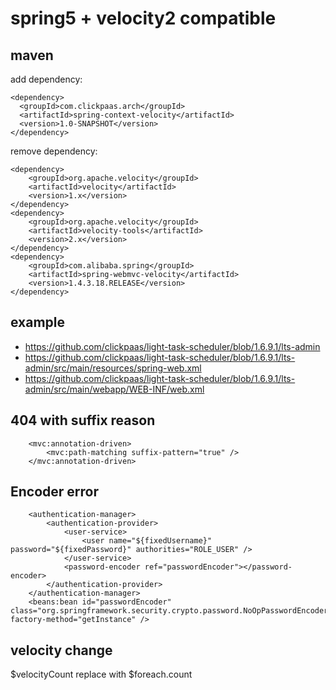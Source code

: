 # spring5 + velocity2 compatible
## maven 
add dependency:
```
<dependency>
  <groupId>com.clickpaas.arch</groupId>
  <artifactId>spring-context-velocity</artifactId>
  <version>1.0-SNAPSHOT</version>
</dependency>
```
remove dependency:
```
<dependency>
	<groupId>org.apache.velocity</groupId>
	<artifactId>velocity</artifactId>
	<version>1.x</version>
</dependency>
<dependency>
	<groupId>org.apache.velocity</groupId>
	<artifactId>velocity-tools</artifactId>
	<version>2.x</version>
</dependency>
<dependency>
    <groupId>com.alibaba.spring</groupId>
    <artifactId>spring-webmvc-velocity</artifactId>
    <version>1.4.3.18.RELEASE</version>
</dependency>
```

## example
- https://github.com/clickpaas/light-task-scheduler/blob/1.6.9.1/lts-admin
- https://github.com/clickpaas/light-task-scheduler/blob/1.6.9.1/lts-admin/src/main/resources/spring-web.xml
- https://github.com/clickpaas/light-task-scheduler/blob/1.6.9.1/lts-admin/src/main/webapp/WEB-INF/web.xml

## 404 with suffix reason
```
    <mvc:annotation-driven>
        <mvc:path-matching suffix-pattern="true" />
    </mvc:annotation-driven>
```
## Encoder error
```
	<authentication-manager>
		<authentication-provider>
			<user-service>
				<user name="${fixedUsername}" password="${fixedPassword}" authorities="ROLE_USER" />
			</user-service>
			<password-encoder ref="passwordEncoder"></password-encoder>
		</authentication-provider>
	</authentication-manager>
	<beans:bean id="passwordEncoder" class="org.springframework.security.crypto.password.NoOpPasswordEncoder" factory-method="getInstance" />
```
## velocity change
$velocityCount replace with $foreach.count


